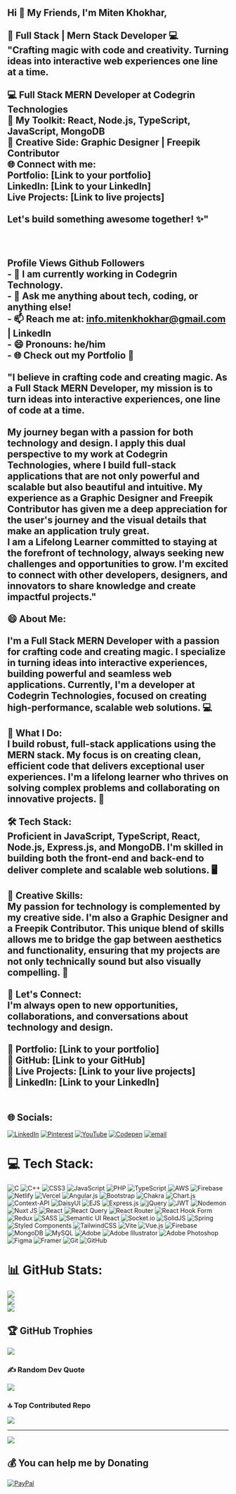 ## Hi 👋 My Friends, I'm Miten Khokhar,<br><br>🚀 Full Stack | Mern Stack Developer 💻<br>"Crafting magic with code and creativity. Turning ideas into interactive web experiences one line at a time.<br><br>💻 Full Stack MERN Developer at Codegrin Technologies<br>🚀 My Toolkit: React, Node.js, TypeScript, JavaScript, MongoDB<br>🎨 Creative Side: Graphic Designer | Freepik Contributor<br>🌐 Connect with me:<br>Portfolio: [Link to your portfolio]<br>LinkedIn: [Link to your LinkedIn]<br>Live Projects: [Link to live projects]<br><br>Let's build something awesome together! ✨"<br><br><br><br>Profile Views Github Followers<br>- 🔭 I am currently working in Codegrin Technology.<br>- 💬 Ask me anything about tech, coding, or anything else!<br>- 📫 Reach me at: info.mitenkhokhar@gmail.com | LinkedIn<br>- 😄 Pronouns: he/him<br>- 🌐 Check out my Portfolio 🌟<br><br>"I believe in crafting code and creating magic. As a Full Stack MERN Developer, my mission is to turn ideas into interactive experiences, one line of code at a time.<br><br>My journey began with a passion for both technology and design. I apply this dual perspective to my work at Codegrin Technologies, where I build full-stack applications that are not only powerful and scalable but also beautiful and intuitive. My experience as a Graphic Designer and Freepik Contributor has given me a deep appreciation for the user's journey and the visual details that make an application truly great.<br>I am a Lifelong Learner committed to staying at the forefront of technology, always seeking new challenges and opportunities to grow. I'm excited to connect with other developers, designers, and innovators to share knowledge and create impactful projects."<br><br> 😄 About Me:<br><br>I'm a Full Stack MERN Developer with a passion for crafting code and creating magic. I specialize in turning ideas into interactive experiences, building powerful and seamless web applications. Currently, I'm a developer at Codegrin Technologies, focused on creating high-performance, scalable web solutions. 💻<br><br>🔭 What I Do:<br>I build robust, full-stack applications using the MERN stack. My focus is on creating clean, efficient code that delivers exceptional user experiences. I'm a lifelong learner who thrives on solving complex problems and collaborating on innovative projects. 🚀<br><br>🛠️ Tech Stack:<br>Proficient in JavaScript, TypeScript, React, Node.js, Express.js, and MongoDB. I'm skilled in building both the front-end and back-end to deliver complete and scalable web solutions. 🖥️<br><br>🎨 Creative Skills:<br>My passion for technology is complemented by my creative side. I'm also a Graphic Designer and a Freepik Contributor. This unique blend of skills allows me to bridge the gap between aesthetics and functionality, ensuring that my projects are not only technically sound but also visually compelling. 🌟<br><br>🤝 Let's Connect:<br>I'm always open to new opportunities, collaborations, and conversations about technology and design.<br><br>🔗 Portfolio: [Link to your portfolio]<br>🔗 GitHub: [Link to your GitHub]<br>🔗 Live Projects: [Link to your live projects]<br>🔗 LinkedIn: [Link to your LinkedIn]<br><br>



## 🌐 Socials:
[![LinkedIn](https://img.shields.io/badge/LinkedIn-%230077B5.svg?logo=linkedin&logoColor=white)](https://linkedin.com/in/miten-khokhar-215b5b169) [![Pinterest](https://img.shields.io/badge/Pinterest-%23E60023.svg?logo=Pinterest&logoColor=white)](https://pinterest.com/mitenkhokhar) [![YouTube](https://img.shields.io/badge/YouTube-%23FF0000.svg?logo=YouTube&logoColor=white)](https://youtube.com/@coding-with-miten) [![Codepen](https://img.shields.io/badge/Codepen-000000?logo=codepen&logoColor=white)](https://codepen.io/coding-with-miten) [![email](https://img.shields.io/badge/Email-D14836?logo=gmail&logoColor=white)](mailto:info.mitenkhokhar@gmail.com) 

# 💻 Tech Stack:
![C](https://img.shields.io/badge/c-%2300599C.svg?style=for-the-badge&logo=c&logoColor=white) ![C++](https://img.shields.io/badge/c++-%2300599C.svg?style=for-the-badge&logo=c%2B%2B&logoColor=white) ![CSS3](https://img.shields.io/badge/css3-%231572B6.svg?style=for-the-badge&logo=css3&logoColor=white) ![JavaScript](https://img.shields.io/badge/javascript-%23323330.svg?style=for-the-badge&logo=javascript&logoColor=%23F7DF1E) ![PHP](https://img.shields.io/badge/php-%23777BB4.svg?style=for-the-badge&logo=php&logoColor=white) ![TypeScript](https://img.shields.io/badge/typescript-%23007ACC.svg?style=for-the-badge&logo=typescript&logoColor=white) ![AWS](https://img.shields.io/badge/AWS-%23FF9900.svg?style=for-the-badge&logo=amazon-aws&logoColor=white) ![Firebase](https://img.shields.io/badge/firebase-%23039BE5.svg?style=for-the-badge&logo=firebase) ![Netlify](https://img.shields.io/badge/netlify-%23000000.svg?style=for-the-badge&logo=netlify&logoColor=#00C7B7) ![Vercel](https://img.shields.io/badge/vercel-%23000000.svg?style=for-the-badge&logo=vercel&logoColor=white) ![Angular.js](https://img.shields.io/badge/angular.js-%23E23237.svg?style=for-the-badge&logo=angularjs&logoColor=white) ![Bootstrap](https://img.shields.io/badge/bootstrap-%238511FA.svg?style=for-the-badge&logo=bootstrap&logoColor=white) ![Chakra](https://img.shields.io/badge/chakra-%234ED1C5.svg?style=for-the-badge&logo=chakraui&logoColor=white) ![Chart.js](https://img.shields.io/badge/chart.js-F5788D.svg?style=for-the-badge&logo=chart.js&logoColor=white) ![Context-API](https://img.shields.io/badge/Context--Api-000000?style=for-the-badge&logo=react) ![DaisyUI](https://img.shields.io/badge/daisyui-5A0EF8?style=for-the-badge&logo=daisyui&logoColor=white) ![EJS](https://img.shields.io/badge/ejs-%23B4CA65.svg?style=for-the-badge&logo=ejs&logoColor=black) ![Express.js](https://img.shields.io/badge/express.js-%23404d59.svg?style=for-the-badge&logo=express&logoColor=%2361DAFB) ![jQuery](https://img.shields.io/badge/jquery-%230769AD.svg?style=for-the-badge&logo=jquery&logoColor=white) ![JWT](https://img.shields.io/badge/JWT-black?style=for-the-badge&logo=JSON%20web%20tokens) ![Nodemon](https://img.shields.io/badge/NODEMON-%23323330.svg?style=for-the-badge&logo=nodemon&logoColor=%BBDEAD) ![Nuxt JS](https://img.shields.io/badge/Nuxt-002E3B?style=for-the-badge&logo=nuxt.js&logoColor=#00DC82) ![React](https://img.shields.io/badge/react-%2320232a.svg?style=for-the-badge&logo=react&logoColor=%2361DAFB) ![React Query](https://img.shields.io/badge/-React%20Query-FF4154?style=for-the-badge&logo=react%20query&logoColor=white) ![React Router](https://img.shields.io/badge/React_Router-CA4245?style=for-the-badge&logo=react-router&logoColor=white) ![React Hook Form](https://img.shields.io/badge/React%20Hook%20Form-%23EC5990.svg?style=for-the-badge&logo=reacthookform&logoColor=white) ![Redux](https://img.shields.io/badge/redux-%23593d88.svg?style=for-the-badge&logo=redux&logoColor=white) ![SASS](https://img.shields.io/badge/SASS-hotpink.svg?style=for-the-badge&logo=SASS&logoColor=white) ![Semantic UI React](https://img.shields.io/badge/Semantic%20UI%20React-%2335BDB2.svg?style=for-the-badge&logo=SemanticUIReact&logoColor=white) ![Socket.io](https://img.shields.io/badge/Socket.io-black?style=for-the-badge&logo=socket.io&badgeColor=010101) ![SolidJS](https://img.shields.io/badge/SolidJS-2c4f7c?style=for-the-badge&logo=solid&logoColor=c8c9cb) ![Spring](https://img.shields.io/badge/spring-%236DB33F.svg?style=for-the-badge&logo=spring&logoColor=white) ![Styled Components](https://img.shields.io/badge/styled--components-DB7093?style=for-the-badge&logo=styled-components&logoColor=white) ![TailwindCSS](https://img.shields.io/badge/tailwindcss-%2338B2AC.svg?style=for-the-badge&logo=tailwind-css&logoColor=white) ![Vite](https://img.shields.io/badge/vite-%23646CFF.svg?style=for-the-badge&logo=vite&logoColor=white) ![Vue.js](https://img.shields.io/badge/vue.js-%2335495e.svg?style=for-the-badge&logo=vuedotjs&logoColor=%234FC08D) ![Firebase](https://img.shields.io/badge/firebase-a08021?style=for-the-badge&logo=firebase&logoColor=ffcd34) ![MongoDB](https://img.shields.io/badge/MongoDB-%234ea94b.svg?style=for-the-badge&logo=mongodb&logoColor=white) ![MySQL](https://img.shields.io/badge/mysql-4479A1.svg?style=for-the-badge&logo=mysql&logoColor=white) ![Adobe](https://img.shields.io/badge/adobe-%23FF0000.svg?style=for-the-badge&logo=adobe&logoColor=white) ![Adobe Illustrator](https://img.shields.io/badge/adobe%20illustrator-%23FF9A00.svg?style=for-the-badge&logo=adobe%20illustrator&logoColor=white) ![Adobe Photoshop](https://img.shields.io/badge/adobe%20photoshop-%2331A8FF.svg?style=for-the-badge&logo=adobe%20photoshop&logoColor=white) ![Figma](https://img.shields.io/badge/figma-%23F24E1E.svg?style=for-the-badge&logo=figma&logoColor=white) ![Framer](https://img.shields.io/badge/Framer-black?style=for-the-badge&logo=framer&logoColor=blue) ![Git](https://img.shields.io/badge/git-%23F05033.svg?style=for-the-badge&logo=git&logoColor=white) ![GitHub](https://img.shields.io/badge/github-%23121011.svg?style=for-the-badge&logo=github&logoColor=white)
# 📊 GitHub Stats:
![](https://github-readme-stats.vercel.app/api?username=MITEN-KHOKHAR&theme=dark&hide_border=false&include_all_commits=true&count_private=false)<br/>
![](https://nirzak-streak-stats.vercel.app/?user=MITEN-KHOKHAR&theme=dark&hide_border=false)<br/>
![](https://github-readme-stats.vercel.app/api/top-langs/?username=MITEN-KHOKHAR&theme=dark&hide_border=false&include_all_commits=true&count_private=false&layout=compact)

## 🏆 GitHub Trophies
![](https://github-profile-trophy.vercel.app/?username=MITEN-KHOKHAR&theme=dark&no-frame=false&no-bg=true&margin-w=4)

### ✍️ Random Dev Quote
![](https://quotes-github-readme.vercel.app/api?type=horizontal&theme=radical)

### 🔝 Top Contributed Repo
![](https://github-contributor-stats.vercel.app/api?username=MITEN-KHOKHAR&limit=5&theme=dark&combine_all_yearly_contributions=true)

---
[![](https://visitcount.itsvg.in/api?id=MITEN-KHOKHAR&icon=0&color=0)](https://visitcount.itsvg.in)

  ## 💰 You can help me by Donating
  [![PayPal](https://img.shields.io/badge/PayPal-00457C?style=for-the-badge&logo=paypal&logoColor=white)](https://paypal.me/https://www.paypal.com/paypalme/mitenkhokhar11) 

